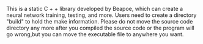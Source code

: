This is a static C + + library developed by Beapoe, which can create a neural network training, testing, and more.
Users need to create a directory "build" to hold the make information.
Please do not move the source code directory any more after you compiled the source code or the program will go wrong,but you can move the executable file to anywhere you want.